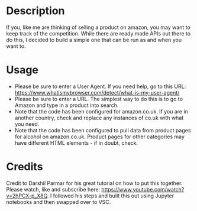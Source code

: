 # Description #

If you, like me are thinking of selling a product on amazon, you may want to keep track of the competition. While there are ready made APIs out there to do this, I decided to build a simple one that can be run as and when you want to. 

# Usage #

* Please be sure to enter a User Agent. If you need help, go to this URL: https://www.whatismybrowser.com/detect/what-is-my-user-agent/ 
* Please be sure to enter a URL. The simplest way to do this is to go to Amazon and type in a product into search. 
* Note that the code has been configured for amazon.co.uk. If you are in another country, check and replace any instances of co.uk with what you need. 
* Note that the code has been configured to pull data from product pages for alcohol on amazon.co.uk. Product pages for other categories may have different HTML elements - if in doubt, check. 

# Credits # 

Credit to Darshil Parmar for his great tutorial on how to put this together. Please watch, like and subscribe here: https://www.youtube.com/watch?v=2hPCX-p_X8Q. I followed his steps and built this out using Jupyter notebooks and then swapped over to VSC. 
